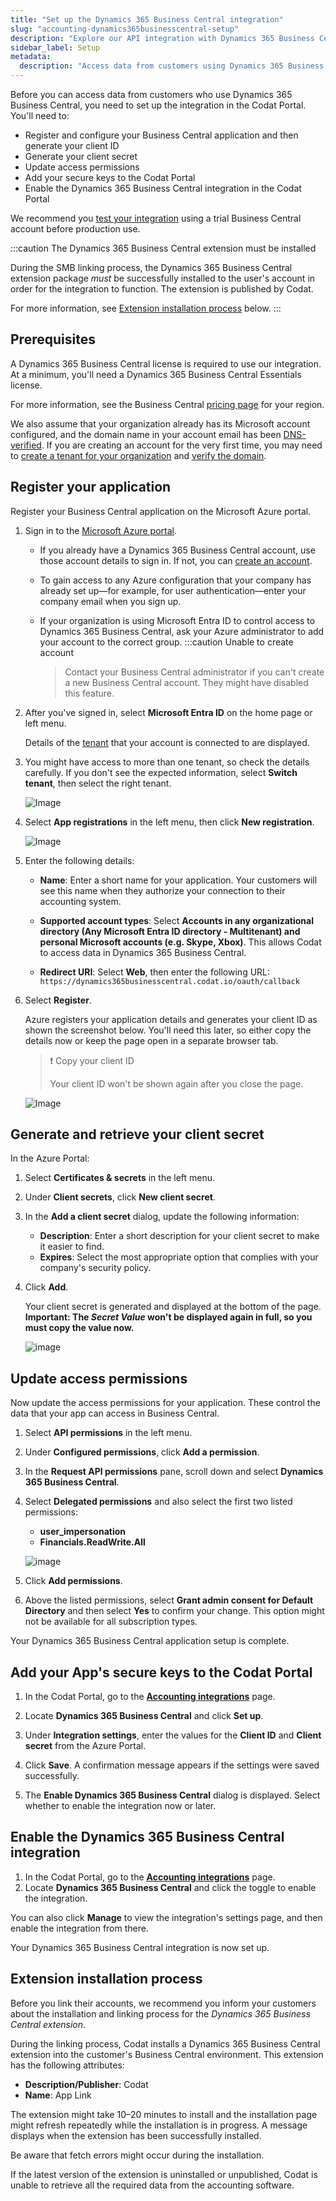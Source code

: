 ```yaml
---
title: "Set up the Dynamics 365 Business Central integration"
slug: "accounting-dynamics365businesscentral-setup"
description: "Explore our API integration with Dynamics 365 Business Central."
sidebar_label: Setup
metadata:
  description: "Access data from customers using Dynamics 365 Business Central for their accounting."
---
```


Before you can access data from customers who use Dynamics 365 Business Central, you need to set up the integration in the Codat Portal. You'll need to:

- Register and configure your Business Central application and then generate your client ID
- Generate your client secret
- Update access permissions
- Add your secure keys to the Codat Portal
- Enable the Dynamics 365 Business Central integration in the Codat Portal

We recommend you [test your integration](/integrations/accounting/dynamics365businesscentral/test-your-dynamics-365-business-central-integration) using a trial Business Central account before production use.

:::caution The Dynamics 365 Business Central extension must be installed

During the SMB linking process, the Dynamics 365 Business Central extension package _must_ be successfully installed to the user's account in order for the integration to function. The extension is published by Codat.

For more information, see [Extension installation process](/integrations/accounting/dynamics365businesscentral/accounting-dynamics365businesscentral-setup#extension-installation-process) below.
:::

## Prerequisites

A Dynamics 365 Business Central license is required to use our integration. At a minimum, you'll need a Dynamics 365 Business Central Essentials license. <p>For more information, see the Business Central <a href="https://dynamics.microsoft.com/en-us/business-central/pricing/" taret="_blank">pricing page</a> for your region.</p>

We also assume that your organization already has its Microsoft account configured, and the domain name in your account email has been [DNS-verified](https://learn.microsoft.com/en-us/azure/active-directory/enterprise-users/domains-admin-takeover#internal-admin-takeover). If you are creating an account for the very first time, you may need to [create a tenant for your organization](https://learn.microsoft.com/en-us/azure/active-directory/fundamentals/create-new-tenant#create-a-new-tenant-for-your-organization) and [verify the domain](https://learn.microsoft.com/en-us/azure/active-directory/fundamentals/add-custom-domain).

## Register your application

Register your Business Central application on the Microsoft Azure portal.

1. Sign in to the <a className="external" href="https://portal.azure.com" target="_blank">Microsoft Azure portal</a>.

   - If you already have a Dynamics 365 Business Central account, use those account details to sign in. If not, you can <a className="external" href="https://signup.microsoft.com/signup?sku=6a4a1628-9b9a-424d-bed5-4118f0ede3fd&ru=https%3A%2F%2Fbusinesscentral.dynamics.com" target="_blank">create an account</a>.

   - To gain access to any Azure configuration that your company has already set up—for example, for user authentication—enter your company email when you sign up.

   - If your organization is using Microsoft Entra ID to control access to Dynamics 365 Business Central, ask your Azure administrator to add your account to the correct group.
     :::caution Unable to create account
     > Contact your Business Central administrator if you can't create a new Business Central account. They might have disabled this feature.

2. After you've signed in, select **Microsoft Entra ID** on the home page or left menu.

   Details of the <a className="external" href="https://docs.microsoft.com/en-us/office365/enterprise/subscriptions-licenses-accounts-and-tenants-for-microsoft-cloud-offerings#tenants" target="_blank">tenant</a> that your account is connected to are displayed.

3. You might have access to more than one tenant, so check the details carefully. If you don't see the expected information, select **Switch tenant**, then select the right tenant.

   ![Image](/img/old/da8746b-d365-Switch_tenants.png)

4. Select **App registrations** in the left menu, then click **New registration**.

   ![Image](/img/old/7484936-d365-App_registrations.png)

5. Enter the following details:

   - **Name**: Enter a short name for your application. Your customers will see this name when they authorize your connection to their accounting system.

   - **Supported account types**: Select **Accounts in any organizational directory (Any Microsoft Entra ID directory - Multitenant) and personal Microsoft accounts (e.g. Skype, Xbox)**. This allows Codat to access data in Dynamics 365 Business Central.

   - **Redirect URI**: Select **Web**, then enter the following URL: `https://dynamics365businesscentral.codat.io/oauth/callback`

6. Select **Register**.

   Azure registers your application details and generates your client ID as shown the screenshot below. You'll need this later, so either copy the details now or keep the page open in a separate browser tab.

   > ❗ Copy your client ID
   >
   > Your client ID won't be shown again after you close the page.

   ![Image](/img/old/93e97bf-d365-Application_id.png)

## Generate and retrieve your client secret

In the Azure Portal:

1. Select **Certificates & secrets** in the left menu.

2. Under **Client secrets**, click **New client secret**.

3. In the **Add a client secret** dialog, update the following information:

   - **Description**: Enter a short description for your client secret to make it easier to find.
   - **Expires**: Select the most appropriate option that complies with your company's security policy.

4. Click **Add**.

   Your client secret is generated and displayed at the bottom of the page. **Important: The _Secret Value_ won't be displayed again in full, so you must copy the value now.**

   ![image](/img/old/a5f66c9-D365.png)

## Update access permissions

Now update the access permissions for your application. These control the data that your app can access in Business Central.

1. Select **API permissions** in the left menu.

2. Under **Configured permissions**, click **Add a permission**.

3. In the **Request API permissions** pane, scroll down and select **Dynamics 365 Business Central**.

4. Select **Delegated permissions** and also select the first two listed permissions:

   - **user_impersonation**
   - **Financials.ReadWrite.All**

   ![image](/img/old/7cdb0c4-d365-delegated_permissions.png)

5. Click **Add permissions**.

6. Above the listed permissions, select **Grant admin consent for Default Directory** and then select **Yes** to confirm your change. This option might not be available for all subscription types.

Your Dynamics 365 Business Central application setup is complete.

## Add your App's secure keys to the Codat Portal

1. In the Codat Portal, go to the <a className="external" href="https://app.codat.io/settings/integrations/accounting" target="_blank">**Accounting integrations**</a> page.

2. Locate **Dynamics 365 Business Central** and click **Set up**.

3. Under **Integration settings**, enter the values for the **Client ID** and **Client secret** from the Azure Portal.

4. Click **Save**. A confirmation message appears if the settings were saved successfully.

5. The **Enable Dynamics 365 Business Central** dialog is displayed. Select whether to enable the integration now or later.

## Enable the Dynamics 365 Business Central integration

1. In the Codat Portal, go to the <a className="external" href="https://app.codat.io/settings/integrations/accounting" target="blank">**Accounting integrations**</a> page.
2. Locate **Dynamics 365 Business Central** and click the toggle to enable the integration.

You can also click **Manage** to view the integration's settings page, and then enable the integration from there.

Your Dynamics 365 Business Central integration is now set up.

## Extension installation process

Before you link their accounts, we recommend you inform your customers about the installation and linking process for the _Dynamics 365 Business Central extension_.

During the linking process, Codat installs a Dynamics 365 Business Central extension into the customer's Business Central environment. This extension has the following attributes:

- **Description/Publisher**: Codat
- **Name**: App Link

The extension might take 10–20 minutes to install and the installation page might refresh repeatedly while the installation is in progress. A message displays when the extension has been successfully installed.

Be aware that fetch errors might occur during the installation.

If the latest version of the extension is uninstalled or unpublished, Codat is unable to retrieve all the required data from the accounting software.
